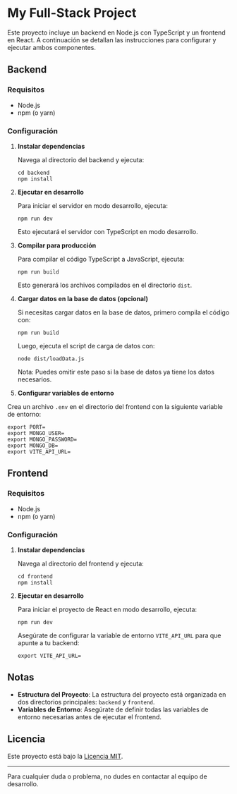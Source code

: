 # My Full-Stack Project

Este proyecto incluye un backend en Node.js con TypeScript y un frontend en React. A continuación se detallan las instrucciones para configurar y ejecutar ambos componentes.

## Backend

### Requisitos

- Node.js
- npm (o yarn)

### Configuración

1. **Instalar dependencias**

   Navega al directorio del backend y ejecuta:

   ```
   cd backend
   npm install
   ```

2. **Ejecutar en desarrollo**

   Para iniciar el servidor en modo desarrollo, ejecuta:

   ```
   npm run dev
   ```

   Esto ejecutará el servidor con TypeScript en modo desarrollo.

3. **Compilar para producción**

   Para compilar el código TypeScript a JavaScript, ejecuta:

   ```
   npm run build
   ```

   Esto generará los archivos compilados en el directorio `dist`.

4. **Cargar datos en la base de datos (opcional)**

   Si necesitas cargar datos en la base de datos, primero compila el código con:

   ```
   npm run build
   ```

   Luego, ejecuta el script de carga de datos con:

   ```
   node dist/loadData.js
   ```

   Nota: Puedes omitir este paso si la base de datos ya tiene los datos necesarios.

5. **Configurar variables de entorno**

Crea un archivo `.env` en el directorio del frontend con la siguiente variable de entorno:

   ```
   export PORT=
   export MONGO_USER=
   export MONGO_PASSWORD=
   export MONGO_DB=
   export VITE_API_URL=
   ```

## Frontend

### Requisitos

- Node.js
- npm (o yarn)

### Configuración

1. **Instalar dependencias**

   Navega al directorio del frontend y ejecuta:

   ```
   cd frontend
   npm install
   ```

2. **Ejecutar en desarrollo**

   Para iniciar el proyecto de React en modo desarrollo, ejecuta:

   ```
   npm run dev
   ```

   Asegúrate de configurar la variable de entorno `VITE_API_URL` para que apunte a tu backend:

   ```
   export VITE_API_URL=
   ```

## Notas

- **Estructura del Proyecto**: La estructura del proyecto está organizada en dos directorios principales: `backend` y `frontend`.
- **Variables de Entorno**: Asegúrate de definir todas las variables de entorno necesarias antes de ejecutar el frontend.

## Licencia

Este proyecto está bajo la [Licencia MIT](LICENSE).

---

Para cualquier duda o problema, no dudes en contactar al equipo de desarrollo.

